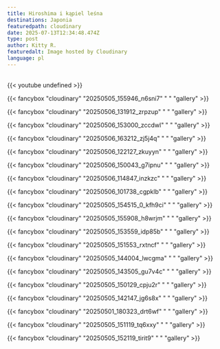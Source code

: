 ```yaml
---
title: Hiroshima i kąpiel leśna
destinations: Japonia
featuredpath: cloudinary
date: 2025-07-13T12:34:48.474Z
type: post
author: Kitty R.
featuredalt: Image hosted by Cloudinary
language: pl
---
```

<br>{{< youtube undefined >}}</br>

{{< fancybox "cloudinary" "20250505_155946_n6sni7" " " "gallery" >}}

{{< fancybox "cloudinary" "20250506_131912_zrpzup" " " "gallery" >}}

{{< fancybox "cloudinary" "20250506_153000_zccdwl" " " "gallery" >}}

{{< fancybox "cloudinary" "20250506_163212_zj5j4q" " " "gallery" >}}

{{< fancybox "cloudinary" "20250506_122127_zkuyyn" " " "gallery" >}}

{{< fancybox "cloudinary" "20250506_150043_g7ipnu" " " "gallery" >}}

{{< fancybox "cloudinary" "20250506_114847_inzkzc" " " "gallery" >}}

{{< fancybox "cloudinary" "20250506_101738_cgpklb" " " "gallery" >}}

{{< fancybox "cloudinary" "20250505_154515_0_kfh9ci" " " "gallery" >}}

{{< fancybox "cloudinary" "20250505_155908_h8wrjm" " " "gallery" >}}

{{< fancybox "cloudinary" "20250505_153559_idp85b" " " "gallery" >}}

{{< fancybox "cloudinary" "20250505_151553_rxtncf" " " "gallery" >}}

{{< fancybox "cloudinary" "20250505_144004_lwcgma" " " "gallery" >}}

{{< fancybox "cloudinary" "20250505_143505_gu7v4c" " " "gallery" >}}

{{< fancybox "cloudinary" "20250505_150129_cpju2r" " " "gallery" >}}

{{< fancybox "cloudinary" "20250505_142147_jg6s8x" " " "gallery" >}}

{{< fancybox "cloudinary" "20250501_180323_drt6wf" " " "gallery" >}}

{{< fancybox "cloudinary" "20250505_151119_tq6xxy" " " "gallery" >}}

{{< fancybox "cloudinary" "20250505_152119_tirit9" " " "gallery" >}}